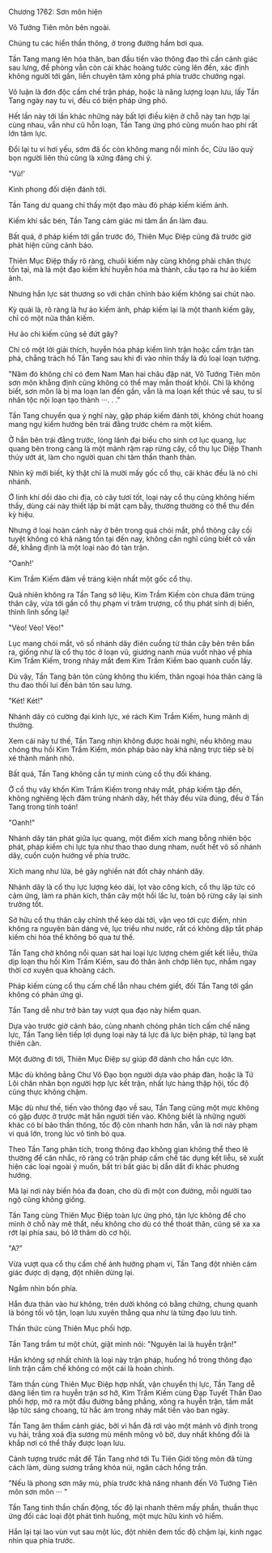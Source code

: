 




Chương 1762: Sơn môn hiện


Vô Tướng Tiên môn bên ngoài.

Chúng tu các hiển thần thông, ở trong đường hầm bơi qua.

Tần Tang mang lên hóa thân, ban đầu tiến vào thông đạo thì cần cảnh giác sau lưng, để phòng vẫn còn cái khác hoàng tước cùng lên đến, xác định không người tới gần, liền chuyên tâm xông phá phía trước chướng ngại.

Vô luận là đơn độc cấm chế trận pháp, hoặc là năng lượng loạn lưu, lấy Tần Tang ngày nay tu vi, đều có biện pháp ứng phó.

Hết lần này tới lần khác những này bất lợi điều kiện ở chỗ này tan hợp lại cùng nhau, vẫn như cũ hỗn loạn, Tần Tang ứng phó cũng muốn hao phí rất lớn tâm lực.

Đổi lại tu vi hơi yếu, sớm đã ốc còn không mang nổi mình ốc, Cừu lão quỷ bọn người liên thủ cũng là xứng đáng chi ý.

"Vù!'

Kình phong đối diện đánh tới.

Tần Tang dư quang chỉ thấy một đạo màu đỏ pháp kiếm kiếm ảnh.

Kiếm khí sắc bén, Tần Tang cảm giác mi tâm ẩn ẩn làm đau.

Bất quá, ở pháp kiếm tới gần trước đó, Thiên Mục Điệp cũng đã trước giờ phát hiện cũng cảnh báo.

Thiên Mục Điệp thấy rõ ràng, chuôi kiếm này cũng không phải chân thực tồn tại, mà là một đạo kiếm khí huyễn hóa mà thành, cấu tạo ra hư ảo kiếm ảnh.

Nhưng hắn lực sát thương so với chân chính bảo kiếm không sai chút nào.

Kỳ quái là, rõ ràng là hư ảo kiếm ảnh, pháp kiếm lại là một thanh kiếm gãy, chỉ có một nửa thân kiếm.

Hư ảo chi kiếm cũng sẽ đứt gãy?

Chỉ có một lời giải thích, huyễn hóa pháp kiếm linh trận hoặc cấm trận tàn phá, chẳng trách hồ Tần Tang sau khi đi vào nhìn thấy là đủ loại loạn tượng.

"Năm đó không chỉ có đem Nam Man hai châu đập nát, Vô Tướng Tiên môn sơn môn khẳng định cũng không có thể may mắn thoát khỏi. Chỉ là không biết, sơn môn là bị ma loạn lan đến gần, vẫn là ma loạn kết thúc về sau, tu sĩ nhân tộc nội loạn tạo thành ···. . ."

Tần Tang chuyển qua ý nghĩ này, gặp pháp kiếm đánh tới, không chút hoang mang ngự kiếm hướng bên trái đằng trước chém ra một kiếm.

Ở hắn bên trái đằng trước, lóng lánh đại biểu cho sinh cơ lục quang, lục quang bên trong càng là một mảnh rậm rạp rừng cây, cổ thụ lục Diệp Thanh thúy ướt át, làm cho người quan chi tâm thần thanh thản.

Nhìn kỹ mới biết, kỳ thật chỉ là mười mấy gốc cổ thụ, cái khác đều là nó chi nhánh.

Ở linh khí dồi dào chi địa, cỏ cây tươi tốt, loại này cổ thụ cũng không hiếm thấy, dùng cái này thiết lập bí mật cạm bẫy, thường thường có thể thu đến kỳ hiệu.

Nhưng ở loại hoàn cảnh này ở bên trong quá chói mắt, phổ thông cây cối tuyệt không có khả năng tồn tại đến nay, không cần nghĩ cũng biết có vấn đề, khẳng định là một loại nào đó tàn trận.

"Oanh!'

Kim Trầm Kiếm đâm về tráng kiện nhất một gốc cổ thụ.

Quả nhiên không ra Tần Tang sở liệu, Kim Trầm Kiếm còn chưa đâm trúng thân cây, vừa tới gần cổ thụ phạm vi trăm trượng, cổ thụ phát sinh dị biến, thình lình sống lại!

"Vèo! Vèo! Vèo!"

Lục mang chói mắt, vô số nhánh dây điên cuồng từ thân cây bên trên bắn ra, giống như là cổ thụ tóc ở loạn vũ, giương nanh múa vuốt nhào về phía Kim Trầm Kiếm, trong nháy mắt đem Kim Trầm Kiếm bao quanh cuốn lấy.

Dù vậy, Tần Tang bản tôn cũng không thu kiếm, thân ngoại hóa thân càng là thu đao thối lui đến bản tôn sau lưng.

"Két! Két!"

Nhánh dây có cường đại kình lực, xé rách Kim Trầm Kiếm, hung mãnh dị thường.

Xem cái này tư thế, Tần Tang nhịn không được hoài nghi, nếu không mau chóng thu hồi Kim Trầm Kiếm, món pháp bảo này khả năng trực tiếp sẽ bị xé thành mảnh nhỏ.

Bất quá, Tần Tang không cần tự mình cùng cổ thụ đối kháng.

Ở cổ thụ vây khốn Kim Trầm Kiếm trong nháy mắt, pháp kiếm tập đến, không nghiêng lệch đâm trúng nhánh dây, hết thảy đều vừa đúng, đều ở Tần Tang trong tính toán!

"Oanh!"

Nhánh dây tán phát giữa lục quang, một điểm xích mang bỗng nhiên bộc phát, pháp kiếm chi lực tựa như thao thao dung nham, nuốt hết vô số nhánh dây, cuồn cuộn hướng về phía trước.

Xích mang như lửa, bẻ gãy nghiền nát đốt cháy nhánh dây.

Nhánh dây là cổ thụ lực lượng kéo dài, lọt vào công kích, cổ thụ lập tức có cảm ứng, làm ra phản kích, thân cây một hồi lắc lư, toàn bộ rừng cây lại sinh trưởng tốt.

Sở hữu cổ thụ thân cây chỉnh thể kéo dài tới, vặn vẹo tới cực điểm, nhìn không ra nguyên bản dáng vẻ, lục triều như nước, rất có không dập tắt pháp kiếm chi hỏa thề không bỏ qua tư thế.

Tần Tang chờ không nổi quan sát hai loại lực lượng chém giết kết liễu, thừa dịp loạn thu hồi Kim Trầm Kiếm, sau đó thân ảnh chớp liên tục, nhắm ngay thời cơ xuyên qua khoảng cách.

Pháp kiếm cùng cổ thụ cấm chế lẫn nhau chém giết, đối Tần Tang tới gần không có phản ứng gì.

Tần Tang dễ như trở bàn tay vượt qua đạo này hiểm quan.

Dựa vào trước giờ cảnh báo, cùng nhanh chóng phân tích cấm chế năng lực, Tần Tang liên tiếp lợi dụng loại này tá lực đả lực biện pháp, tứ lạng bạt thiên cân.

Một đường đi tới, Thiên Mục Điệp sự giúp đỡ dành cho hắn cực lớn.

Mặc dù không bằng Chư Vô Đạo bọn người dựa vào pháp đàn, hoặc là Tử Lôi chân nhân bọn người hợp lực kết trận, nhất lực hàng thập hội, tốc độ cũng thực không chậm.

Mặc dù như thế, tiến vào thông đạo về sau, Tần Tang cũng một mực không có gặp được ở trước mặt hắn người tiến vào. Không biết là những người khác có bí bảo thần thông, tốc độ còn nhanh hơn hắn, vẫn là nơi này phạm vi quá lớn, trong lúc vô tình bỏ qua.

Theo Tần Tang phân tích, trong thông đạo không gian không thể theo lẽ thường để cân nhắc, rõ ràng có trận pháp cấm chế tác dụng kết liễu, sẽ xuất hiện các loại ngoài ý muốn, bất tri bất giác bị dẫn dắt đi khác phương hướng.

Mà lại nơi này biến hóa đa đoan, cho dù đi một con đường, mỗi người tao ngộ cũng không giống.

Tần Tang cùng Thiên Mục Điệp toàn lực ứng phó, tận lực không để cho mình ở chỗ này mê thất, nếu không cho dù có thể thoát thân, cũng sẽ xa xa rớt lại phía sau, bỏ lỡ thăm dò cơ hội.

"A?"

Vừa vượt qua cổ thụ cấm chế ảnh hưởng phạm vi, Tần Tang đột nhiên cảm giác được dị dạng, đột nhiên dừng lại.

Ngắm nhìn bốn phía.

Hắn đưa thân vào hư không, trên dưới không có bằng chứng, chung quanh là bóng tối vô tận, loạn lưu xuyên thẳng qua như là từng đạo lưu tinh.

Thần thức cùng Thiên Mục phối hợp.

Tần Tang trầm tư một chút, giật mình nói: "Nguyên lai là huyễn trận!"

Hắn không sợ nhất chính là loại này trận pháp, huống hồ trong thông đạo linh trận cấm chế không có một cái là hoàn chỉnh.

Tâm thần cùng Thiên Mục Điệp hợp nhất, vận chuyển thị lực, Tần Tang dễ dàng liền tìm ra huyễn trận sơ hở, Kim Trầm Kiếm cùng Đạp Tuyết Thần Đao phối hợp, mở ra một đầu đường bằng phẳng, xông ra huyễn trận, tầm mắt lập tức sáng choang, từ hắc ám trong nháy mắt tiến vào ban ngày.

Tần Tang âm thầm cảnh giác, bởi vì hắn đã rơi vào một mảnh vô định trong vụ hải, trắng xoá địa sương mù mênh mông vô bờ, duy nhất không đổi là khắp nơi có thể thấy được loạn lưu.

Cảnh tượng trước mắt để Tần Tang nhớ tới Tu Tiên Giới tông môn đã từng cách làm, dùng sương trắng khóa núi, ngăn cách hồng trần.

"Nếu là phong sơn mây mù, phía trước khả năng nhanh đến Vô Tướng Tiên môn sơn môn ··· "

Tần Tang tinh thần chấn động, tốc độ lại nhanh thêm mấy phần, thuần thục ứng đối các loại đột phát tình huống, một mực hữu kinh vô hiểm.

Hắn lại tại lao vùn vụt sau một lúc, đột nhiên đem tốc độ chậm lại, kinh ngạc nhìn qua phía trước.




